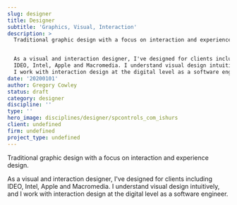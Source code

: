 ```yaml
---
slug: designer
title: Designer
subtitle: 'Graphics, Visual, Interaction'
description: >
  Traditional graphic design with a focus on interaction and experience design.


  As a visual and interaction designer, I've designed for clients including
  IDEO, Intel, Apple and Macromedia. I understand visual design intuitively, and
  I work with interaction design at the digital level as a software engineer.
date: '20200101'
author: Gregory Cowley
status: draft
category: designer
discipline: ''
type: ''
hero_image: disciplines/designer/spcontrols_com_ishurs
client: undefined
firm: undefined
project_type: undefined
---
```

Traditional graphic design with a focus on interaction and experience design.

As a visual and interaction designer, I've designed for clients including IDEO, Intel, Apple and Macromedia. I understand visual design intuitively, and I work with interaction design at the digital level as a software engineer.
